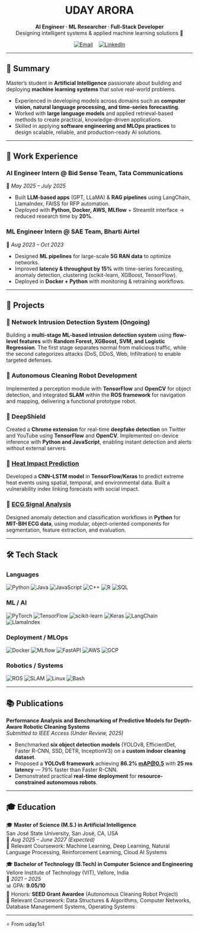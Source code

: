 <h1 align="center">UDAY ARORA</h1>
<p align="center">
  <b>AI Engineer · ML Researcher · Full-Stack Developer</b><br>
  Designing intelligent systems & applied machine learning solutions 🚀
</p>

<p align="center">
  <a href="mailto:udayarora2012@gmail.com"><img src="https://img.shields.io/badge/Email-udayarora2012%40gmail.com-red?style=flat&logo=gmail&logoColor=white" alt="Email"></a>
  &nbsp;&nbsp;
  <a href="https://www.linkedin.com/in/uday-arora-1a6501217/"><img src="https://img.shields.io/badge/LinkedIn-Uday%20Arora-blue?style=flat&logo=linkedin&logoColor=white" alt="LinkedIn"></a>
</p>

---

## 🧭 Summary  

Master’s student in **Artificial Intelligence** passionate about building and deploying **machine learning systems** that solve real-world problems.  
- Experienced in developing models across domains such as **computer vision, natural language processing, and time-series forecasting**.  
- Worked with **large language models** and applied retrieval-based methods to create practical, knowledge-driven applications.  
- Skilled in applying **software engineering and MLOps practices** to design scalable, reliable, and production-ready AI solutions.  

---

## 💼 Work Experience  

### **AI Engineer Intern @ Bid Sense Team, Tata Communications**  
📅 *May 2025 – July 2025*  
- Built **LLM-based apps** (GPT, LLaMA) & **RAG pipelines** using LangChain, LlamaIndex, FAISS for RFP automation.  
- Deployed with **Python, Docker, AWS, MLflow** + Streamlit interface → reduced research time by **20%**.  

### **ML Engineer Intern @ SAE Team, Bharti Airtel**  
📅 *Aug 2023 – Oct 2023*  
- Designed **ML pipelines** for large-scale **5G RAN data** to optimize networks.  
- Improved **latency & throughput by 15%** with time-series forecasting, anomaly detection, clustering (scikit-learn, XGBoost, TensorFlow).  
- Deployed in **Docker + Python** with monitoring & retraining workflows.  

---

## 🚀 Projects  

### 🔹 Network Intrusion Detection System (Ongoing)  
Building a **multi-stage ML-based intrusion detection system** using **flow-level features** with **Random Forest, XGBoost, SVM, and Logistic Regression**. The first stage separates normal from malicious traffic, while the second categorizes attacks (DoS, DDoS, Web, Infiltration) to enable targeted defenses.  

### 🔹 Autonomous Cleaning Robot Development  
Implemented a perception module with **TensorFlow** and **OpenCV** for object detection, and integrated **SLAM** within the **ROS framework** for navigation and mapping, delivering a functional prototype robot.  

### 🔹 DeepShield  
Created a **Chrome extension** for real-time **deepfake detection** on Twitter and YouTube using **TensorFlow** and **OpenCV**. Implemented on-device inference with **Python and JavaScript**, enabling instant detection and alerts without external servers.  

### 🔹 [Heat Impact Prediction](https://github.com/uday1o1/heat-impact-prediction.git)
Developed a **CNN–LSTM model** in **TensorFlow/Keras** to predict extreme heat events using spatial, temporal, and environmental data. Built a vulnerability index linking forecasts with social impact.

### 🔹 [ECG Signal Analysis](https://github.com/uday1o1/ecg-signal-analysis)  
Designed anomaly detection and classification workflows in **Python** for **MIT-BIH ECG data**, using modular, object-oriented components for segmentation, feature extraction, and evaluation.

---

## 🛠 Tech Stack  

### **Languages**  
![Python](https://img.shields.io/badge/Python-3776AB?style=for-the-badge&logo=python&logoColor=white) 
![Java](https://img.shields.io/badge/Java-ED8B00?style=for-the-badge&logo=openjdk&logoColor=white) 
![JavaScript](https://img.shields.io/badge/JavaScript-F7DF1E?style=for-the-badge&logo=javascript&logoColor=black) 
![C++](https://img.shields.io/badge/C++-00599C?style=for-the-badge&logo=cplusplus&logoColor=white) 
![R](https://img.shields.io/badge/R-276DC3?style=for-the-badge&logo=r&logoColor=white) 
![SQL](https://img.shields.io/badge/SQL-336791?style=for-the-badge&logo=postgresql&logoColor=white)  

### **ML / AI**  
![PyTorch](https://img.shields.io/badge/PyTorch-EE4C2C?style=for-the-badge&logo=pytorch&logoColor=white) 
![TensorFlow](https://img.shields.io/badge/TensorFlow-FF6F00?style=for-the-badge&logo=tensorflow&logoColor=white) 
![scikit-learn](https://img.shields.io/badge/scikit--learn-F7931E?style=for-the-badge&logo=scikit-learn&logoColor=white) 
![Keras](https://img.shields.io/badge/Keras-D00000?style=for-the-badge&logo=keras&logoColor=white) 
![LangChain](https://img.shields.io/badge/LangChain-000000?style=for-the-badge&logo=chainlink&logoColor=white) 
![LlamaIndex](https://img.shields.io/badge/LlamaIndex-FF3366?style=for-the-badge&logo=llama&logoColor=white)  

### **Deployment / MLOps**  
![Docker](https://img.shields.io/badge/Docker-2496ED?style=for-the-badge&logo=docker&logoColor=white) 
![MLflow](https://img.shields.io/badge/MLflow-0194E2?style=for-the-badge&logo=mlflow&logoColor=white) 
![FastAPI](https://img.shields.io/badge/FastAPI-009688?style=for-the-badge&logo=fastapi&logoColor=white) 
![AWS](https://img.shields.io/badge/AWS-232F3E?style=for-the-badge&logo=amazonaws&logoColor=white) 
![GCP](https://img.shields.io/badge/GCP-4285F4?style=for-the-badge&logo=googlecloud&logoColor=white)  

### **Robotics / Systems**  
![ROS](https://img.shields.io/badge/ROS-22314E?style=for-the-badge&logo=ros&logoColor=white) 
![SLAM](https://img.shields.io/badge/SLAM-000000?style=for-the-badge&logo=mapbox&logoColor=white) 
![Linux](https://img.shields.io/badge/Linux-FCC624?style=for-the-badge&logo=linux&logoColor=black) 
![Bash](https://img.shields.io/badge/Bash-4EAA25?style=for-the-badge&logo=gnubash&logoColor=white)  

---

## 📚 Publications  

**Performance Analysis and Benchmarking of Predictive Models for Depth-Aware Robotic Cleaning Systems**  
*Submitted to IEEE Access (Under Review, 2025)*  

- Benchmarked **six object detection models** (YOLOv8, EfficientDet, Faster R-CNN, SSD, DETR, InceptionV3) on a **custom indoor cleaning dataset**.  
- Proposed a **YOLOv8 framework** achieving **86.2% mAP@0.5** with **25 ms latency** — 79% faster than Faster R-CNN.  
- Demonstrated practical **real-time deployment** for **resource-constrained autonomous robots**.

---

## 🎓 Education  

🎓 **Master of Science (M.S.) in Artificial Intelligence**  
San José State University, San José, CA, USA  
📅 *Aug 2025 – June 2027 (Expected)*  
📘 Relevant Coursework: Machine Learning, Deep Learning, Natural Language Processing, Reinforcement Learning, Cloud AI Systems  

🎓 **Bachelor of Technology (B.Tech) in Computer Science and Engineering**  
Vellore Institute of Technology (VIT), Vellore, India  
📅 *2021 – 2025*  
📊 GPA: **9.05/10**  
🏅 Honors: **SEED Grant Awardee** (Autonomous Cleaning Robot Project)  
📘 Relevant Coursework: Data Structures & Algorithms, Computer Networks, Database Management Systems, Operating Systems

---

⭐️ From uday1o1
